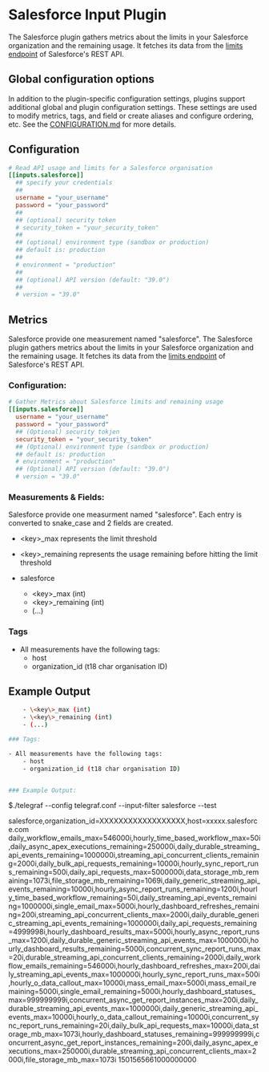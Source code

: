 # Salesforce Input Plugin

The Salesforce plugin gathers metrics about the limits in your Salesforce
organization and the remaining usage.  It fetches its data from the [limits
endpoint][limits] of Salesforce's REST API.

[limits]: https://developer.salesforce.com/docs/atlas.en-us.api_rest.meta/api_rest/resources_limits.htm

## Global configuration options <!-- @/docs/includes/plugin_config.md -->

In addition to the plugin-specific configuration settings, plugins support
additional global and plugin configuration settings. These settings are used to
modify metrics, tags, and field or create aliases and configure ordering, etc.
See the [CONFIGURATION.md][CONFIGURATION.md] for more details.

[CONFIGURATION.md]: ../../../docs/CONFIGURATION.md

## Configuration

```toml @sample.conf
# Read API usage and limits for a Salesforce organisation
[[inputs.salesforce]]
  ## specify your credentials
  ##
  username = "your_username"
  password = "your_password"
  ##
  ## (optional) security token
  # security_token = "your_security_token"
  ##
  ## (optional) environment type (sandbox or production)
  ## default is: production
  ##
  # environment = "production"
  ##
  ## (optional) API version (default: "39.0")
  ##
  # version = "39.0"
```

## Metrics

Salesforce provide one measurement named "salesforce".
The Salesforce plugin gathers metrics about the limits in your Salesforce organization and the remaining usage.
It fetches its data from the [limits endpoint](https://developer.salesforce.com/docs/atlas.en-us.api_rest.meta/api_rest/resources_limits.htm) of Salesforce's REST API.

### Configuration:

```toml
# Gather Metrics about Salesforce limits and remaining usage
[[inputs.salesforce]]
  username = "your_username"
  password = "your_password"
  ## (Optional) security tokjen
  security_token = "your_security_token"
  ## (Optional) environment type (sandbox or production)
  ## default is: production
  # environment = "production"
  ## (Optional) API version (default: "39.0")
  # version = "39.0"
```

### Measurements & Fields:

Salesforce provide one measurment named "salesforce".
Each entry is converted to snake\_case and 2 fields are created.

- \<key\>_max represents the limit threshold
- \<key\>_remaining represents the usage remaining before hitting the limit threshold

- salesforce
  - \<key\>_max (int)
  - \<key\>_remaining (int)
  - (...)

### Tags

- All measurements have the following tags:
  - host
  - organization_id (t18 char organisation ID)

## Example Output

```sh
    - \<key\>_max (int)
    - \<key\>_remaining (int)
    - (...)

### Tags:

- All measurements have the following tags:
    - host
    - organization_id (t18 char organisation ID)


### Example Output:

```
$./telegraf --config telegraf.conf --input-filter salesforce --test

salesforce,organization_id=XXXXXXXXXXXXXXXXXX,host=xxxxx.salesforce.com daily_workflow_emails_max=546000i,hourly_time_based_workflow_max=50i,daily_async_apex_executions_remaining=250000i,daily_durable_streaming_api_events_remaining=1000000i,streaming_api_concurrent_clients_remaining=2000i,daily_bulk_api_requests_remaining=10000i,hourly_sync_report_runs_remaining=500i,daily_api_requests_max=5000000i,data_storage_mb_remaining=1073i,file_storage_mb_remaining=1069i,daily_generic_streaming_api_events_remaining=10000i,hourly_async_report_runs_remaining=1200i,hourly_time_based_workflow_remaining=50i,daily_streaming_api_events_remaining=1000000i,single_email_max=5000i,hourly_dashboard_refreshes_remaining=200i,streaming_api_concurrent_clients_max=2000i,daily_durable_generic_streaming_api_events_remaining=1000000i,daily_api_requests_remaining=4999998i,hourly_dashboard_results_max=5000i,hourly_async_report_runs_max=1200i,daily_durable_generic_streaming_api_events_max=1000000i,hourly_dashboard_results_remaining=5000i,concurrent_sync_report_runs_max=20i,durable_streaming_api_concurrent_clients_remaining=2000i,daily_workflow_emails_remaining=546000i,hourly_dashboard_refreshes_max=200i,daily_streaming_api_events_max=1000000i,hourly_sync_report_runs_max=500i,hourly_o_data_callout_max=10000i,mass_email_max=5000i,mass_email_remaining=5000i,single_email_remaining=5000i,hourly_dashboard_statuses_max=999999999i,concurrent_async_get_report_instances_max=200i,daily_durable_streaming_api_events_max=1000000i,daily_generic_streaming_api_events_max=10000i,hourly_o_data_callout_remaining=10000i,concurrent_sync_report_runs_remaining=20i,daily_bulk_api_requests_max=10000i,data_storage_mb_max=1073i,hourly_dashboard_statuses_remaining=999999999i,concurrent_async_get_report_instances_remaining=200i,daily_async_apex_executions_max=250000i,durable_streaming_api_concurrent_clients_max=2000i,file_storage_mb_max=1073i 1501565661000000000
```
